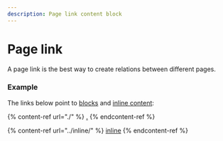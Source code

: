 ```yaml
---
description: Page link content block
---
```


# Page link

A page link is the best way to create relations between different pages.

### Example

The links below point to [blocks](./) and [inline content](../inline/):

{% content-ref url="./" %}
[.](./)
{% endcontent-ref %}

{% content-ref url="../inline/" %}
[inline](../inline/)
{% endcontent-ref %}
